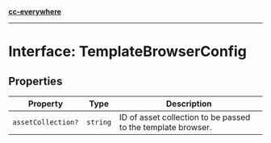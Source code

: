 [**cc-everywhere**](../../../../../../index.md)

***

# Interface: TemplateBrowserConfig

## Properties

| Property | Type | Description |
| ------ | ------ | ------ |
| <a id="assetcollection"></a> `assetCollection?` | `string` | ID of asset collection to be passed to the template browser. |
